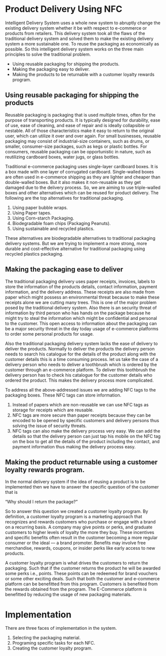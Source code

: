 # Product Delivery Using NFC

Intelligent Delivery System uses a whole new system to abruptly change the existing delivery system whether it be with respect to e-commerce or products from retailers. This delivery system took all the flaws of the traditional delivery system and solved them to make the existing delivery system a more sustainable one. To reuse the packaging as economically as possible. So this intelligent delivery system works on the three main principles to solve the traditional problem.

- Using reusable packaging for shipping the products.
- Making the packaging easy to deliver.
- Making the products to be returnable with a customer loyalty rewards program.

## Using reusable packaging for shipping the products

Reusable packaging is packaging that is used multiple times, often for the purpose of transporting products. It is typically designed for durability, ease of use, ease of cleaning, and ease of repair and is ideally collapsible or nestable. All of those characteristics make it easy to return to the original user, which can utilize it over and over again. For small businesses, reusable packaging may consist of industrial-size containers, such as drums, or smaller, consumer-size packages, such as kegs or plastic bottles. For consumers, reusable packaging can be opportunistic in nature, such as reutilizing cardboard boxes, water jugs, or glass bottles.

Traditional e-commerce packaging uses single-layer cardboard boxes. It is a box made with one layer of corrugated cardboard. Single-walled boxes are often used in e-commerce shipping as they are lighter and cheaper than double-walled boxes. But it also makes it non-reusable as they get damaged due to the delivery process. So, we are aiming to use triple-walled boxes and other alternatives which can be reused for product delivery. The following are the top alternatives for traditional packaging.

1. Using paper bubble wraps.
1. Using Paper tapes.
1. Using Corn-starch Packaging.
1. Biodegradable foam chips (Packaging Peanuts).
1. Using sustainable and recycled plastics.

These alternatives are biodegradable alternatives to traditional packaging delivery systems. But we are trying to implement a more strong, more durable and cost-effective alternative for traditional packaging using recycled plastics packaging.

## Making the packaging ease to deliver

The traditional packaging delivery uses paper receipts, invoices, labels to store the information of the products details, contact information, payment information, and the delivery address. These receipts are also made from paper which might possess an environmental threat because to make these receipts alone we are cutting many trees. This is one of the major problem posed by the traditional delivery system. Also there is an security threat of information by third person who has hands on the package because he might try to steal the information which might be confidential and personal to the customer. This open access to information about the packaging can be a major security threat in the day today usage of e-commerce platforms to order some personal products for usage.

Also the traditional packaging delivery system lacks the ease of delivery to deliver the products. Normally to deliver the products the delivery person needs to search his catalogue for the details of the product along with the customer details this is a time consuming process. let us take the case of a delivery person who needs to deliver a toothbrush which is ordered by the customer through an e-commerce platform. To deliver this toothbrush the delivery person has to check his catalogue for the customer details who ordered the product. This makes the delivery process  more complicated.

To address all the above-addressed issues we are adding NFC tags to the packaging boxes. These NFC tags can store information.

1. Instead of papers which are non-reusable we can use NFC tags as storage for receipts which are reusable.
2. NFC tags are more secure than paper receipts because they can be encoded to be opened by specific customers and delivery persons thus solving the issue of security threats.
3. NFC tags can also make the delivery process very easy. We can add the details so that the delivery person can just tap his mobile on the NFC tag on the box to get all the details of the product including the contact, and payment information thus making the delivery process easy.

## Making the product returnable using a customer loyalty rewards program. 

In the normal delivery system if the idea of reusing a product is to be implemented then we have to answer the specific question of the customer that is 

“Why should I return the package?”

So to answer this question we created a customer loyalty program. By definition, a customer loyalty program is a marketing approach that recognizes and rewards customers who purchase or engage with a brand on a recurring basis. A company may give points or perks, and graduate customers to higher levels of loyalty the more they buy. These incentives and specific benefits often result in the customer becoming a more regular consumer or the ideal — a brand promoter. Benefits may involve free merchandise, rewards, coupons, or insider perks like early access to new products. 

A customer loyalty program is what drives the customers to return the packaging. Such that if the customer returns the product he will be awarded some perks i.e., points. These points can be redeemed for brand vouchers or some other exciting deals. Such that both the customer and e-commerce platform can be benefitted from this program. Customers is benefited from the rewards obtained from the program. The E-Commerce platform is benefitted by reducing the usage of new packaging materials.

# **Implementation**

There are three faces of implementation in the system.

1. Selecting the packaging material.
2. Programing specific tasks for each NFC.
3. Creating the customer loyalty program.
